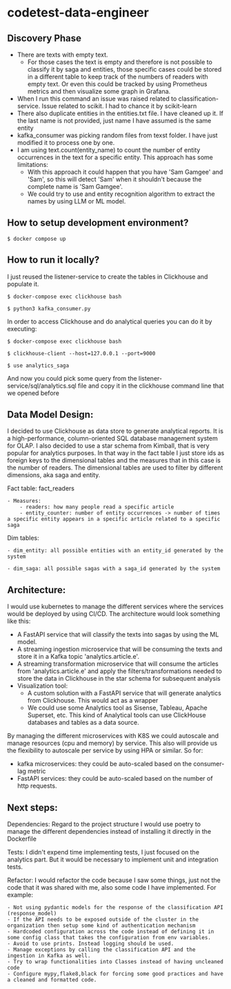 # codetest-data-engineer

Discovery Phase
-----------
- There are texts with empty text. 
  - For those cases the text is empty and therefore is not possible to classify it by saga and entities, those specific cases could be stored in a different table 
  to keep track of the numbers of readers with empty text. Or even this could be tracked by using Prometheus metrics and then visualize some graph in Grafana.
- When I run this command an issue was raised related to classification-service. Issue related to scikit. I had to chance it by scikit-learn
- There also duplicate entities in the entities.txt file. I have cleaned up it. If the last name is not provided, just name I have assumed is the same entity
- kafka_consumer was picking random files from texst folder. I have just modified it to process one by one. 
- I am using text.count(entity_name) to count the number of entity occurrences in the text for a specific entity. This approach has some limitations:
  - With this approach it could happen that you have 'Sam Gamgee' and 'Sam', so this will detect
    'Sam' when it shouldn't because the complete name is 'Sam Gamgee'.
  - We could try to use and entity recognition algorithm to extract the names by using LLM or ML model. 



How to setup development environment?
-----------

```
$ docker compose up
```

How to run it locally?
-----------
I just reused the listener-service to create the tables in Clickhouse and populate it. 

```
$ docker-compose exec clickhouse bash
```

```
$ python3 kafka_consumer.py
```

In order to access Clickhouse and do analytical queries you can do it by executing:
```
$ docker-compose exec clickhouse bash
```
```
$ clickhouse-client --host=127.0.0.1 --port=9000
```
```
$ use analytics_saga
```

And now you could pick some query from the listener-service/sql/analytics.sql file and copy it in the clickhouse command line 
that we opened before

Data Model Design:
-----------

I decided to use Clickhouse as data store to generate analytical reports. It is a high-performance, 
column-oriented SQL database management system for OLAP. 
I also decided to use a star schema from Kimball, that is very popular for analytics purposes. 
In that way in the fact table I just store ids as foreign keys to the dimensional tables and the measures that in this 
case is the number of readers. The dimensional tables are used to filter by different dimensions, aka saga and entity.

Fact table: fact_readers

    - Measures:
        - readers: how many people read a specific article
        - entity_counter: number of entity occurrences -> number of times a specific entity appears in a specific article related to a specific saga

Dim tables: 

    - dim_entity: all possible entities with an entity_id generated by the system

    - dim_saga: all possible sagas with a saga_id generated by the system

Architecture: 
-----------

I would use kubernetes to manage the different services where the services would be deployed by using CI/CD. 
The architecture would look something like this:

- A FastAPI service that will classify the texts into sagas by using the ML model. 
- A streaming ingestion microservice that will be consuming the texts and store it in a Kafka topic 'analytics.article.e'. 
- A streaming transformation microservice that will consume the articles from 'analytics.article.e' and apply the filters/transformations needed to store the data in Clickhouse in the star schema for subsequent analysis
- Visualization tool: 
  - A custom solution with a FastAPI service that will generate analytics from Clickhouse. This would act as a wrapper 
  - We could use some Analytics tool as Sisense, Tableau, Apache Superset, etc. This kind of Analytical tools can use ClickHouse databases and tables as a data source.

By managing the different microservices with K8S we could autoscale and manage resources (cpu and memory) by service. This also will 
provide us the flexibility to autoscale per service by using HPA or similar. So for:

- kafka microservices: they could be auto-scaled based on the consumer-lag metric
- FastAPI services: they could be auto-scaled based on the number of http requests. 

Next steps:
-----------
Dependencies: Regard to the project structure I would use poetry to manage the different dependencies instead of installing it directly in the Dockerfile 

Tests: I didn't expend time implementing tests, I just focused on the analytics part. But it would be necessary to implement unit and integration tests.

Refactor: I would refactor the code because I saw some things, just not the code that it was shared with me, also some code I have implemented. For example:
    
    - Not using pydantic models for the response of the classification API (response_model)
    - If the API needs to be exposed outside of the cluster in the organization then setup some kind of authentication mechanism
    - Hardcoded configuration across the code instead of defining it in some config class that takes the configuration from env variables.
    - Avoid to use prints. Instead logging should be used. 
    - Manage exceptions by calling the classification API and the ingestion in Kafka as well. 
    - Try to wrap functionalities into Classes instead of having uncleaned code 
    - Configure mypy,flake8,black for forcing some good practices and have a cleaned and formatted code.

